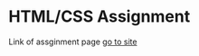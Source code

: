 # HTML/CSS Assignment
Link of assginment page [go to site](https://assignment-html-dzfqwq27c-niteshs-projects-87a38e58.vercel.app)
